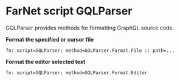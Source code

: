 # FarNet script GQLParser

GQLParser provides methods for formatting GraphQL source code.

**Format the specified or cursor file**

```
fn: script=GQLParser; method=GQLParser.Format.File :: path=...
```

**Format the editor selected text**

```
fn: script=GQLParser; method=GQLParser.Format.Editor
```
